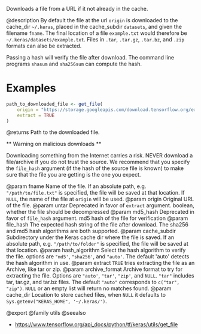 Downloads a file from a URL if it not already in the cache.

@description
By default the file at the url `origin` is downloaded to the
cache_dir `~/.keras`, placed in the cache_subdir `datasets`,
and given the filename `fname`. The final location of a file
`example.txt` would therefore be `~/.keras/datasets/example.txt`.
Files in `.tar`, `.tar.gz`, `.tar.bz`, and `.zip` formats can
also be extracted.

Passing a hash will verify the file after download. The command line
programs `shasum` and `sha256sum` can compute the hash.

# Examples

```r
path_to_downloaded_file <- get_file(
    origin = "https://storage.googleapis.com/download.tensorflow.org/example_images/flower_photos.tgz",
    extract = TRUE
)
```

@returns
Path to the downloaded file.

** Warning on malicious downloads **

Downloading something from the Internet carries a risk.
NEVER download a file/archive if you do not trust the source.
We recommend that you specify the `file_hash` argument
(if the hash of the source file is known) to make sure that the file you
are getting is the one you expect.

@param fname Name of the file. If an absolute path, e.g. `"/path/to/file.txt"`
    is specified, the file will be saved at that location.
    If `NULL`, the name of the file at `origin` will be used.
@param origin Original URL of the file.
@param untar Deprecated in favor of `extract` argument.
    boolean, whether the file should be decompressed
@param md5_hash Deprecated in favor of `file_hash` argument.
    md5 hash of the file for verification
@param file_hash The expected hash string of the file after download.
    The sha256 and md5 hash algorithms are both supported.
@param cache_subdir Subdirectory under the Keras cache dir where the file is
    saved. If an absolute path, e.g. `"/path/to/folder"` is
    specified, the file will be saved at that location.
@param hash_algorithm Select the hash algorithm to verify the file.
    options are `"md5'`, `"sha256'`, and `"auto'`.
    The default 'auto' detects the hash algorithm in use.
@param extract `TRUE` tries extracting the file as an Archive, like tar or zip.
@param archive_format Archive format to try for extracting the file.
    Options are `"auto'`, `"tar'`, `"zip'`, and `NULL`.
    `"tar"` includes tar, tar.gz, and tar.bz files.
    The default `"auto"` corresponds to `c("tar", "zip")`.
    `NULL` or an empty list will return no matches found.
@param cache_dir Location to store cached files, when `NULL` it
    defaults to `Sys.getenv("KERAS_HOME", '~/.keras/')`.

@export
@family utils
@seealso
+ <https://www.tensorflow.org/api_docs/python/tf/keras/utils/get_file>

